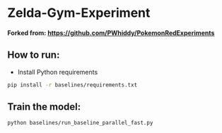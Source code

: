 # Zelda-Gym-Experiment
#### Forked from: https://github.com/PWhiddy/PokemonRedExperiments

## How to run:
- Install Python requirements
```bash
pip install -r baselines/requirements.txt 
```

## Train the model:
```bash
python baselines/run_baseline_parallel_fast.py
```
